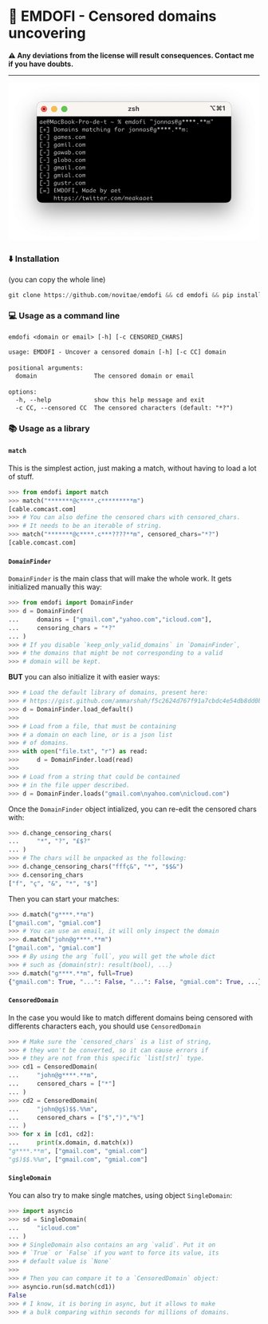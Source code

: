 # 🔦 EMDOFI - Censored domains uncovering
**⚠️ Any deviations from the license will result consequences. Contact me if you have doubts.**

---
![](./screenshot.png)
### ⬇️ Installation
(you can copy the whole line)
```py
git clone https://github.com/novitae/emdofi && cd emdofi && pip install .
```
### 💻 Usage as a command line
`emdofi <domain or email> [-h] [-c CENSORED_CHARS]`
```
usage: EMDOFI - Uncover a censored domain [-h] [-c CC] domain

positional arguments:
  domain                The censored domain or email

options:
  -h, --help            show this help message and exit
  -c CC, --censored CC  The censored characters (default: "*?")
```
### 📚 Usage as a library
#### `match`
This is the simplest action, just making a match, without having to load a lot of stuff.
```py
>>> from emdofi import match
>>> match("*******@c****.c*********m")
[cable.comcast.com]
>>> # You can also define the censored chars with censored_chars.
>>> # It needs to be an iterable of string.
>>> match("*******@c****.c***????**m", censored_chars="*?")
[cable.comcast.com]
```
#### `DomainFinder`
`DomainFinder` is the main class that will make the whole work. It gets initialized manually this way:
```py
>>> from emdofi import DomainFinder
>>> d = DomainFinder(
...     domains = ["gmail.com","yahoo.com","icloud.com"],
...     censoring_chars = "*?"
... )
>>> # If you disable `keep_only_valid_domains` in `DomainFinder`,
>>> # the domains that might be not corresponding to a valid
>>> # domain will be kept.
```
**BUT** you can also initialize it with easier ways:
```py
>>> # Load the default library of domains, present here:
>>> # https://gist.github.com/ammarshah/f5c2624d767f91a7cbdc4e54db8dd0bf/
>>> d = DomainFinder.load_default()
>>>
>>> # Load from a file, that must be containing
>>> # a domain on each line, or is a json list
>>> # of domains.
>>> with open("file.txt", "r") as read:
>>>     d = DomainFinder.load(read)
>>>
>>> # Load from a string that could be contained
>>> # in the file upper described.
>>> d = DomainFinder.loads("gmail.com\nyahoo.com\nicloud.com")
```
Once the `DomainFinder` object intialized, you can re-edit the censored chars with:
```py
>>> d.change_censoring_chars(
...     "*", "?", "£$?"
... )
>>> # The chars will be unpacked as the following:
>>> d.change_censoring_chars("fffç&", "*", "$$&")
>>> d.censoring_chars
["f", "ç", "&", "*", "$"]
```
Then you can start your matches:
```py
>>> d.match("g****.**m")
["gmail.com", "gmial.com"]
>>> # You can use an email, it will only inspect the domain
>>> d.match("john@g****.**m")
["gmail.com", "gmial.com"]
>>> # By using the arg `full`, you will get the whole dict
>>> # such as {domain(str): result(bool), ...}
>>> d.match("g****.**m", full=True)
{"gmail.com": True, "...": False, "...": False, "gmial.com": True, ...}
```
#### `CensoredDomain`
In the case you would like to match different domains being censored with differents characters each, you should use `CensoredDomain`
```py
>>> # Make sure the `censored_chars` is a list of string,
>>> # they won't be converted, so it can cause errors if
>>> # they are not from this specific `list[str]` type.
>>> cd1 = CensoredDomain(
...     "john@g****.**m",
...     censored_chars = ["*"]
... )
>>> cd2 = CensoredDomain(
...     "john@g$)$$.%%m",
...     censored_chars = ["$",")","%"]
... )
>>> for x in [cd1, cd2]:
...     print(x.domain, d.match(x))
"g****.**m", ["gmail.com", "gmial.com"]
"g$)$$.%%m", ["gmail.com", "gmial.com"]
```
#### `SingleDomain`
You can also try to make single matches, using object `SingleDomain`:
```py
>>> import asyncio
>>> sd = SingleDomain(
...     "icloud.com"
... )
>>> # SingleDomain also contains an arg `valid`. Put it on
>>> # `True` or `False` if you want to force its value, its
>>> # default value is `None`
>>> 
>>> # Then you can compare it to a `CensoredDomain` object:
>>> asyncio.run(sd.match(cd1))
False
>>> # I know, it is boring in async, but it allows to make
>>> # a bulk comparing within seconds for millions of domains.
```